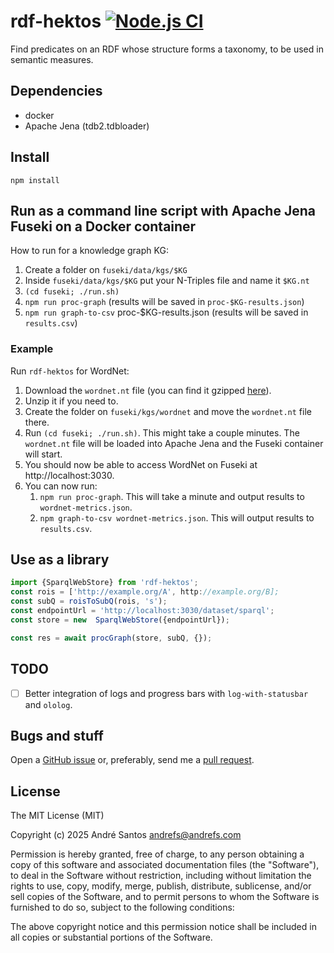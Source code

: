 # rdf-hektos [![Node.js CI](https://github.com/andrefs/rdf-hektos/actions/workflows/test.yml/badge.svg)](https://github.com/andrefs/rdf-hektos/actions/workflows/test.yml)

Find predicates on an RDF whose structure forms a taxonomy, to be used in semantic measures.

## Dependencies

- docker
- Apache Jena (tdb2.tdbloader)

## Install

```
npm install
```

## Run as a command line script with Apache Jena Fuseki on a Docker container

How to run for a knowledge graph KG:

1. Create a folder on `fuseki/data/kgs/$KG`
1. Inside `fuseki/data/kgs/$KG` put your N-Triples file and name it `$KG.nt`
1. `(cd fuseki; ./run.sh)`
1. `npm run proc-graph` (results will be saved in `proc-$KG-results.json`)
1. `npm run graph-to-csv` proc-$KG-results.json (results will be saved in `results.csv`)

### Example

Run `rdf-hektos` for WordNet:

1. Download the `wordnet.nt` file (you can find it gzipped [here](http://wordnet-rdf.princeton.edu/static/wordnet.nt.gz)).
1. Unzip it if you need to.
1. Create the folder on `fuseki/kgs/wordnet` and move the `wordnet.nt` file there.
1. Run `(cd fuseki; ./run.sh)`. This might take a couple minutes. The `wordnet.nt` file will be loaded into Apache Jena and the Fuseki container will start.
1. You should now be able to access WordNet on Fuseki at http://localhost:3030.
1. You can now run:
   1. `npm run proc-graph`. This will take a minute and output results to `wordnet-metrics.json`.
   1. `npm graph-to-csv wordnet-metrics.json`. This will output results to `results.csv`.

## Use as a library

```typescript
import {SparqlWebStore} from 'rdf-hektos';
const rois = ['http://example.org/A', http://example.org/B];
const subQ = roisToSubQ(rois, 's');
const endpointUrl = 'http://localhost:3030/dataset/sparql';
const store = new  SparqlWebStore({endpointUrl});

const res = await procGraph(store, subQ, {});
```

## TODO

- [ ] Better integration of logs and progress bars with `log-with-statusbar` and `ololog`.

## Bugs and stuff

Open a [GitHub issue](https://github.com/andrefs/rdf-hektos/issues) or, preferably, send me a [pull request](https://github.com/andrefs/rdf-hektos/pulls).

## License

The MIT License (MIT)

Copyright (c) 2025 André Santos <andrefs@andrefs.com>

Permission is hereby granted, free of charge, to any person obtaining a copy of
this software and associated documentation files (the "Software"), to deal in
the Software without restriction, including without limitation the rights to
use, copy, modify, merge, publish, distribute, sublicense, and/or sell copies of
the Software, and to permit persons to whom the Software is furnished to do so,
subject to the following conditions:

The above copyright notice and this permission notice shall be included in all
copies or substantial portions of the Software.
